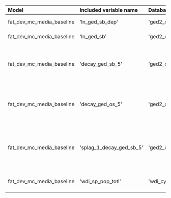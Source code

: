 | Model                     | Included variable name   | Database variable name          | Transformations                                                                                                                                       |
|:--------------------------|:-------------------------|:--------------------------------|:------------------------------------------------------------------------------------------------------------------------------------------------------|
| fat_dev_mc_media_baseline | 'ln_ged_sb_dep'          | 'ged2_cm.ged_sb_best_sum_nokgi' | ["'missing.fill'", "'ops.ln'"]                                                                                                                        |
| fat_dev_mc_media_baseline | 'ln_ged_sb'              | 'ged2_cm.ged_sb_best_sum_nokgi' | ["'missing.fill'", "'ops.ln'"]                                                                                                                        |
| fat_dev_mc_media_baseline | 'decay_ged_sb_5'         | 'ged2_cm.ged_sb_best_sum_nokgi' | ["'missing.fill'", "'missing.replace_na'", "'temporal.decay'", "'temporal.time_since'", "'bool.gte'", "'missing.replace_na'"]                         |
| fat_dev_mc_media_baseline | 'decay_ged_os_5'         | 'ged2_cm.ged_os_best_sum_nokgi' | ["'missing.fill'", "'missing.replace_na'", "'temporal.decay'", "'temporal.time_since'", "'bool.gte'", "'missing.replace_na'"]                         |
| fat_dev_mc_media_baseline | 'splag_1_decay_ged_sb_5' | 'ged2_cm.ged_sb_best_sum_nokgi' | ["'missing.fill'", "'missing.replace_na'", "'spatial.countrylag'", "'temporal.decay'", "'temporal.time_since'", "'bool.gte'", "'missing.replace_na'"] |
| fat_dev_mc_media_baseline | 'wdi_sp_pop_totl'        | 'wdi_cy.wdi_sp_pop_totl'        | ["'missing.fill'", "'temporal.tlag'", "'missing.fill'"]                                                                                               |